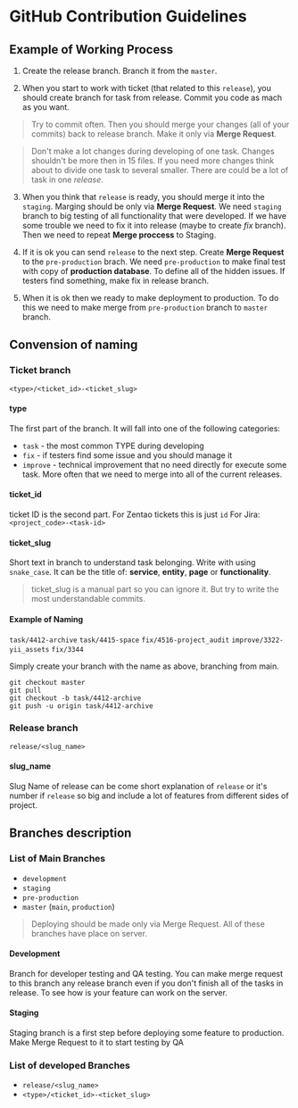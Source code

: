 # GitHub Contribution Guidelines

## Example of Working Process

1. Create the release branch. Branch it from the `master`.

2. When you start to work with ticket (that related to this `release`), you should create branch for task from release. Commit you code as mach as you want. 

> Try to commit often. Then you should merge your changes (all of your commits) back to release branch. Make it only via **Merge Request**. 

> Don't make a lot changes during developing of one task. Changes shouldn't be more then in 15 files. If you need more changes think about to divide one task to several smaller. There are could be a lot of task in one *release*.

3. When you think that `release` is ready, you should merge it into the `staging`. Marging should be only via **Merge Request**. We need `staging` branch to big testing of all functionality that were developed. If we have some trouble we need to fix it into release (maybe to create *fix* branch). Then we need to repeat **Merge proccess** to Staging. 

4. If it is ok you can send `release` to the next step. Create **Merge Request** to the `pre-production` brach. We need `pre-production` to make final test with copy of **production database**. To define all of the hidden issues. If testers find something, make fix in release branch. 

5. When it is ok then we ready to make deployment to production. To do this we need to make merge from `pre-production` branch to `master` branch.



## Convension of naming

### Ticket branch

    <type>/<ticket_id>-<ticket_slug>


#### type
The first part of the branch. It will fall into one of the following categories:
- `task` - the most common TYPE during developing
- `fix` - if testers find some issue and you should manage it
- `improve` - technical improvement that no need directly for execute some task. More often that we need to merge into all of the current releases.


#### ticket_id
ticket ID is the second part.
For Zentao tickets this is just `id`
For Jira: `<project_code>-<task-id>`


#### ticket_slug
Short text in branch to understand task belonging. Write with using `snake_case`. It can be the title of: **service**, **entity**, **page** or **functionality**. 

> ticket_slug is a manual part so you can ignore it. But try to write the most understandable commits.

#### Example of Naming
`task/4412-archive`
`task/4415-space`
`fix/4516-project_audit`
`improve/3322-yii_assets`
`fix/3344`


Simply create your branch with the name as above, branching from main.
```
git checkout master
git pull
git checkout -b task/4412-archive
git push -u origin task/4412-archive
```


### Release branch

    release/<slug_name>

#### slug_name
Slug Name of release can be come short explanation of `release` or it's number if `release` so big and include a lot of features from different sides of project.


## Branches description

### List of Main Branches

- `development`
- `staging`
- `pre-production`
- `master` (`main`, `production`)

> Deploying should be made only via Merge Request.
> All of these branches have place on server.


#### Development
Branch for developer testing and QA testing. You can make merge request to this branch any release branch even if you don't finish all of the tasks in release. To see how is your feature can work on the server.


#### Staging
Staging branch is a first step before deploying some feature to production.
Make Merge Request to it to start testing by QA 



### List of developed Branches
- `release/<slug_name>`
- `<type>/<ticket_id>-<ticket_slug>`
